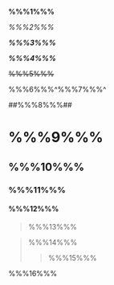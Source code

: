 **%%%1%%%**

_%%%2%%%_

**_%%%3%%%_**

_**%%%4%%%**_

~~%%%5%%%~~

%%%6%%%^%%%7%%%^

##%%%8%%%##

# %%%9%%%

## %%%10%%%

### %%%11%%%

#### %%%12%%%

> %%%13%%%

> %%%14%%%
>> %%%15%%%

%%%16%%%
